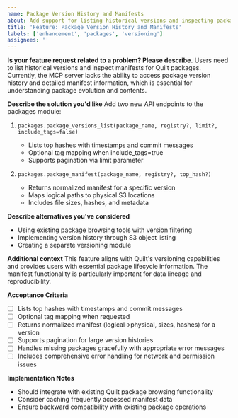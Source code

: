 ```yaml
---
name: Package Version History and Manifests
about: Add support for listing historical versions and inspecting package manifests
title: 'Feature: Package Version History and Manifests'
labels: ['enhancement', 'packages', 'versioning']
assignees: ''
---
```


**Is your feature request related to a problem? Please describe.**
Users need to list historical versions and inspect manifests for Quilt packages. Currently, the MCP server lacks the ability to access package version history and detailed manifest information, which is essential for understanding package evolution and contents.

**Describe the solution you'd like**
Add two new API endpoints to the packages module:

1. `packages.package_versions_list(package_name, registry?, limit?, include_tags=false)`
   - Lists top hashes with timestamps and commit messages
   - Optional tag mapping when include_tags=true
   - Supports pagination via limit parameter

2. `packages.package_manifest(package_name, registry?, top_hash?)`
   - Returns normalized manifest for a specific version
   - Maps logical paths to physical S3 locations
   - Includes file sizes, hashes, and metadata

**Describe alternatives you've considered**
- Using existing package browsing tools with version filtering
- Implementing version history through S3 object listing
- Creating a separate versioning module

**Additional context**
This feature aligns with Quilt's versioning capabilities and provides users with essential package lifecycle information. The manifest functionality is particularly important for data lineage and reproducibility.

**Acceptance Criteria**
- [ ] Lists top hashes with timestamps and commit messages
- [ ] Optional tag mapping when requested
- [ ] Returns normalized manifest (logical->physical, sizes, hashes) for a version
- [ ] Supports pagination for large version histories
- [ ] Handles missing packages gracefully with appropriate error messages
- [ ] Includes comprehensive error handling for network and permission issues

**Implementation Notes**
- Should integrate with existing Quilt package browsing functionality
- Consider caching frequently accessed manifest data
- Ensure backward compatibility with existing package operations
